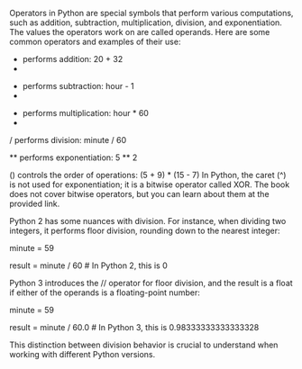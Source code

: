 Operators in Python are special symbols that perform various computations, such as addition, subtraction, multiplication, division, and exponentiation. The values the operators work on are called operands. Here are some common operators and examples of their use:

+ performs addition: 20 + 32
+ 
- performs subtraction: hour - 1
- 
* performs multiplication: hour * 60
* 
/ performs division: minute / 60

** performs exponentiation: 5 ** 2

() controls the order of operations: (5 + 9) * (15 - 7)
In Python, the caret (^) is not used for exponentiation; it is a bitwise operator called XOR. The book does not cover bitwise operators, but you can learn about them at the provided link.

Python 2 has some nuances with division. For instance, when dividing two integers, it performs floor division, rounding down to the nearest integer:


minute = 59

result = minute / 60  # In Python 2, this is 0

Python 3 introduces the // operator for floor division, and the result is a float if either of the operands is a floating-point number:


minute = 59

result = minute / 60.0  # In Python 3, this is 0.98333333333333328

This distinction between division behavior is crucial to understand when working with different Python versions.
